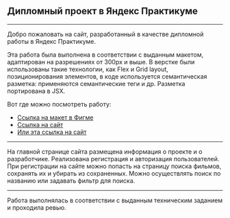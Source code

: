 ## Дипломный проект в Яндекс Практикуме
-----
Добро пожаловать на сайт, разработанный в качестве дипломной работы в Яндекс Практикуме.

Эта работа была выполнена в соответствии с выданным макетом, адаптирован на разрешениях от 300px и выше. В верстке были использованы такие технологии, как Flex и Grid layout, позиционирования элементов, в коде используется семантическая разметка: применяются семантические теги и др. Разметка портирована в JSX.

Вот где можно посмотреть работу:

* [Ссылка на макет в Фигме](https://www.figma.com/file/7mJj9Lj2Xt6UJxnti6hkYI/DiplomaMaket?node-id=891-3857&t=WXQcIHW9AEu548lK-0)
* [Cсылка на сайт](https://movie.svesha.nomoredomains.monster/) 
* [Или эта ссылка на сайт](https://elena-cake.github.io/movies-explorer-frontend/)

-----

На главной странице сайта размещена информация о проекте и о разработчике. 
Реализована регистрация и авторизация пользователей.
При регистрации на сайте можно попасть на страницу поиска фильмов, сохранять их и убирать из сохраненных. Можно осуществлять поиск по названию или задавать фильтр для поиска.

-----

Работа выполнялась в соответствии с выданным техническим заданием и проходила ревью.
